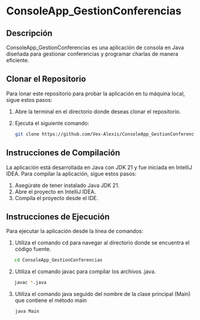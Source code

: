 # ConsoleApp_GestionConferencias

## Descripción

ConsoleApp_GestionConferencias es una aplicación de consola en Java diseñada para gestionar conferencias y programar charlas de manera eficiente.

## Clonar el Repositorio

Para lonar este repositorio para probar la aplicación en tu máquina local, sigue estos pasos:

1. Abre la terminal en el directorio donde deseas clonar el repositorio.

2. Ejecuta el siguiente comando:

   ```bash
   git clone https://github.com/Vex-Alexis/ConsoleApp_GestionConferencias.git


## Instrucciones de Compilación

La aplicación está desarrollada en Java con JDK 21 y fue iniciada en IntelliJ IDEA. Para compilar la aplicación, sigue estos pasos:

1. Asegúrate de tener instalado Java JDK 21.
2. Abre el proyecto en IntelliJ IDEA.
3. Compila el proyecto desde el IDE.

## Instrucciones de Ejecución

Para ejecutar la aplicación desde la línea de comandos:

1. Utiliza el comando cd para navegar al directorio donde se encuentra el código fuente.
```bash
   cd ConsoleApp_GestionConferencias
```
2. Utiliza el comando javac para compilar los archivos .java.
```bash
   javac *.java
```
3. Utiliza el comando java seguido del nombre de la clase principal (Main) que contiene el método main

   ```bash
   java Main
